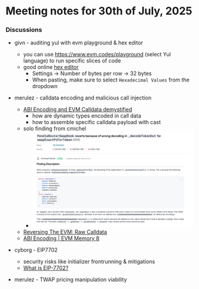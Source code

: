 # Meeting notes for 30th of July, 2025

### Discussions

- givn - auditing yul with evm playground & hex editor
	- you can use https://www.evm.codes/playground (select Yul language) to run specific slices of code
	- good online [hex editor](https://hexed.it/)
		- Settings -> Number of bytes per row -> 32 bytes
		- When pasting, make sure to select `Hexadecimal Values` from the dropdown

- merulez - calldata encoding and malicious call injection
	- [ABI Encoding and EVM Calldata demystified](https://r4bbit.substack.com/p/abi-encoding-and-evm-calldata) 
		- how are dynamic types encoded in call data
		- how to assemble specific calldata payload with cast
	- solo finding from cmichel
		- <img src="../images/cmichel_solo_h_superform.png" width=500>
	- [Reversing The EVM: Raw Calldata](https://degatchi.com/articles/reading-raw-evm-calldata)
	- [ABI Encoding | EVM Memory 8](https://www.youtube.com/watch?v=V2UmrTydJXU)

- cyborg - EIP7702 
	- security risks like initializer frontrunning & mitigations
	- [What is EIP-7702?](https://medium.com/coinmonks/what-is-eip-7702-5c3fd347107d)

- merulez - TWAP pricing manipulation viability
